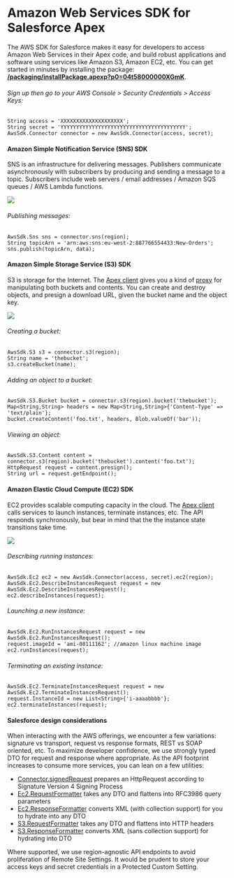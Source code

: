 # Amazon Web Services SDK for Salesforce Apex

The AWS SDK for Salesforce makes it easy for developers to access Amazon Web Services in their Apex code, and build robust applications and software using services like Amazon S3, Amazon EC2, etc. You can get started in minutes by installing the package: **[/packaging/installPackage.apexp?p0=04t58000000XGmK](https://login.salesforce.com/packaging/installPackage.apexp?p0=04t58000000XGmK)**.

###### Sign up then go to your AWS Console > Security Credentials > Access Keys:

    String access = 'XXXXXXXXXXXXXXXXXXXX';
    String secret = 'YYYYYYYYYYYYYYYYYYYYYYYYYYYYYYYYYYYYYYYY';
    AwsSdk.Connector connector = new AwsSdk.Connector(access, secret);

#### Amazon Simple Notification Service (SNS) SDK

SNS is an infrastructure for delivering messages. Publishers communicate asynchronously with subscribers by producing and sending a message to a topic. Subscribers include web servers / email addresses / Amazon SQS queues / AWS Lambda functions.

<img src="https://docs.aws.amazon.com/sns/latest/dg/images/sns-how-works.png" />

###### Publishing messages:

    AwsSdk.Sns sns = connector.sns(region);
    String topicArn = 'arn:aws:sns:eu-west-2:887766554433:New-Orders';
    sns.publish(topicArn, data);

#### Amazon Simple Storage Service (S3) SDK

S3 is storage for the Internet. The [Apex client](https://github.com/bigassforce/aws-sdk/blob/master/src/classes/S3.cls) gives you a kind of [proxy](https://en.wikipedia.org/wiki/Proxy_pattern) for manipulating both buckets and contents. You can create and destroy objects, and presign a download URL, given the bucket name and the object key.

<img src="https://docs.aws.amazon.com/ko_kr/AmazonS3/latest/gsg/images/flowSignUpForS3.png" />

###### Creating a bucket:

    AwsSdk.S3 s3 = connector.s3(region);
    String name = 'thebucket';
    s3.createBucket(name);

###### Adding an object to a bucket:

    AwsSdk.S3.Bucket bucket = connector.s3(region).bucket('thebucket');
    Map<String,String> headers = new Map<String,String>{'Content-Type' => 'text/plain'};
    bucket.createContent('foo.txt', headers, Blob.valueOf('bar'));

###### Viewing an object:

    AwsSdk.S3.Content content = connector.s3(region).bucket('thebucket').content('foo.txt');
    HttpRequest request = content.presign();
    String url = request.getEndpoint();

#### Amazon Elastic Cloud Compute (EC2) SDK

EC2 provides scalable computing capacity in the cloud. The [Apex client](https://github.com/bigassforce/aws-sdk/blob/master/src/classes/Ec2.cls) calls services to launch instances, terminate instances, etc. The API responds synchronously, but bear in mind that the the instance state transitions take time.

<img src="https://docs.aws.amazon.com/AWSEC2/latest/UserGuide/images/instance_lifecycle.png" />

###### Describing running instances:

    AwsSdk.Ec2 ec2 = new AwsSdk.Connector(access, secret).ec2(region);
    AwsSdk.Ec2.DescribeInstancesRequest request = new AwsSdk.Ec2.DescribeInstancesRequest();
    ec2.describeInstances(request);

###### Launching a new instance:

    AwsSdk.Ec2.RunInstancesRequest request = new AwsSdk.Ec2.RunInstancesRequest();
    request.imageId = 'ami-08111162'; //amazon linux machine image
    ec2.runInstances(request);

###### Terminating an existing instance:

    AwsSdk.Ec2.TerminateInstancesRequest request = new AwsSdk.Ec2.TerminateInstancesRequest();
    request.InstanceId = new List<String>{'i-aaaabbbb'};
    ec2.terminateInstances(request);

#### Salesforce design considerations

When interacting with the AWS offerings, we encounter a few variations: signature vs transport, request vs response formats, REST vs SOAP oriented, etc. To maximize developer confidence, we use strongly typed DTO for request and response where appropriate. As the API footprint increases to consume more services, you can lean on a few utilities:

- [Connector.signedRequest](https://github.com/bigassforce/aws-sdk/blob/b2b383566e0ad64367c178d6ae270d098dde5a40/src/classes/Connector.cls#L32-L105) prepares an HttpRequest according to Signature Version 4 Signing Process
- [Ec2.RequestFormatter](https://github.com/bigassforce/aws-sdk/blob/b2b383566e0ad64367c178d6ae270d098dde5a40/src/classes/Ec2.cls#L1134-L1211) takes any DTO and flattens into RFC3986 query parameters
- [Ec2.ResponseFormatter](https://github.com/bigassforce/aws-sdk/blob/b2b383566e0ad64367c178d6ae270d098dde5a40/src/classes/Ec2.cls#L1213-L1311) converts XML (with collection support) for you to hydrate into any DTO
- [S3.RequestFormatter](https://github.com/bigassforce/aws-sdk/blob/b2b383566e0ad64367c178d6ae270d098dde5a40/src/classes/S3.cls#L273-L303) takes any DTO and flattens into HTTP headers
- [S3.ResponseFormatter](https://github.com/bigassforce/aws-sdk/blob/b2b383566e0ad64367c178d6ae270d098dde5a40/src/classes/S3.cls#L305-L394) converts XML (sans collection support) for hydrating into DTO

Where supported, we use region-agnostic API endpoints to avoid proliferation of Remote Site Settings. It would be prudent to store your access keys and secret credentials in a Protected Custom Setting.
